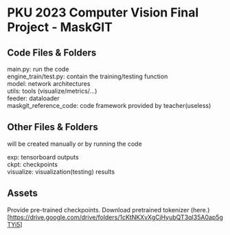 # PKU 2023 Computer Vision Final Project - MaskGIT

## Code Files & Folders 
main.py: run the code  
engine_train/test.py: contain the training/testing function  
model: network architectures  
utils: tools (visualize/metrics/...)  
feeder: dataloader  
maskgit_reference_code: code framework provided by teacher(useless)  

## Other Files & Folders
will be created manually or by running the code  

exp: tensorboard outputs  
ckpt: checkpoints  
visualize: visualization(testing) results  

## Assets
Provide pre-trained checkpoints.
Download pretrained tokenizer (here.)[https://drive.google.com/drive/folders/1cKtNKXvXgCjHyubQT3qI35A0ap5gTYi5]
